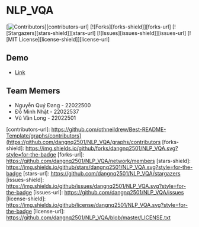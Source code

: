 # NLP_VQA

[![Contributors][contributors-shield]][contributors-url]
[![Forks][forks-shield]][forks-url]
[![Stargazers][stars-shield]][stars-url]
[![Issues][issues-shield]][issues-url]
[![MIT License][license-shield]][license-url]

## Demo
- [Link](https://huggingface.co/spaces/triphuong57/paligemma_ft_v1)

## Team Memers
- Nguyễn Quý Đang - 22022500 
- Đỗ Minh Nhật - 22022537
- Vũ Vân Long - 22022501


[contributors-shield]: https://img.shields.io/github/contributors/dangnq2501/NLP_VQA.svg?style=for-the-badge
[contributors-url]: https://github.com/othneildrew/Best-README-Template/graphs/contributors](https://github.com/dangnq2501/NLP_VQA/graphs/contributors
[forks-shield]: https://img.shields.io/github/forks/dangnq2501/NLP_VQA.svg?style=for-the-badge
[forks-url]: https://github.com/dangnq2501/NLP_VQA/network/members
[stars-shield]: https://img.shields.io/github/stars/dangnq2501/NLP_VQA.svg?style=for-the-badge
[stars-url]: https://github.com/dangnq2501/NLP_VQA/stargazers 
[issues-shield]: https://img.shields.io/github/issues/dangnq2501/NLP_VQA.svg?style=for-the-badge
[issues-url]: https://github.com/dangnq2501/NLP_VQA/issues
[license-shield]: https://img.shields.io/github/license/dangnq2501/NLP_VQA.svg?style=for-the-badge
[license-url]: https://github.com/dangnq2501/NLP_VQA/blob/master/LICENSE.txt
